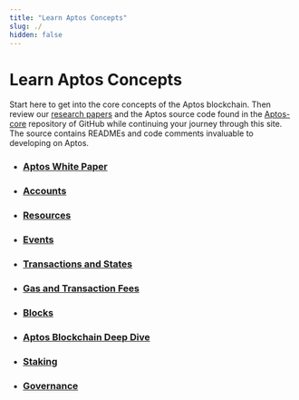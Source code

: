 ```yaml
---
title: "Learn Aptos Concepts"
slug: ./
hidden: false
---
```


# Learn Aptos Concepts

Start here to get into the core concepts of the Aptos blockchain. Then review our [research papers](https://aptoslabs.com/research) and the Aptos source code found in the [Aptos-core](https://github.com/aptos-labs/aptos-core) repository of GitHub while continuing your journey through this site. The source contains READMEs and code comments invaluable to developing on Aptos.

- ### [Aptos White Paper](../aptos-white-paper/index.md)
- ### [Accounts](./accounts.md)
- ### [Resources](./resources.md)
- ### [Events](./events.md)
- ### [Transactions and States](./txns-states.md)
- ### [Gas and Transaction Fees](./gas-txn-fee.md)
- ### [Blocks](./blocks.md)
- ### [Aptos Blockchain Deep Dive](./blockchain.md)
- ### [Staking](./staking.md)
- ### [Governance](./governance.md)
